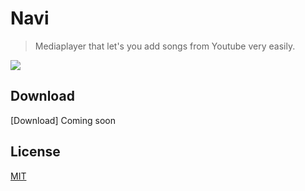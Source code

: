 # Navi
> Mediaplayer that let's you add songs from Youtube very easily.

![](https://i.imgur.com/Lcqxgjc.png)

## Download

[Download] Coming soon

## License

[MIT](LICENSE)
